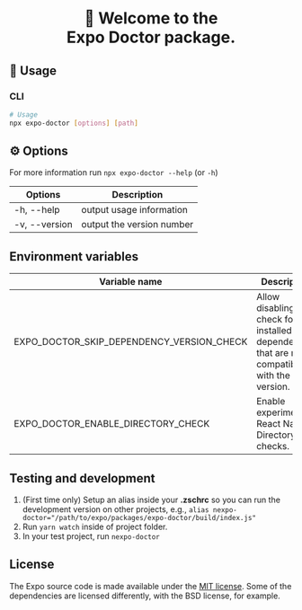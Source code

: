 <!-- Title -->
<h1 align="center">
👋 Welcome to the <br>Expo Doctor package.
</h1>

## 🚀 Usage

### CLI

```sh
# Usage
npx expo-doctor [options] [path]
```

## ⚙️ Options

For more information run `npx expo-doctor --help` (or `-h`)

| Options       | Description               |
| ------------- | ------------------------- |
| -h, --help    | output usage information  |
| -v, --version | output the version number |

## Environment variables

| Variable name                             | Description                                                                                        |
| ----------------------------------------- | -------------------------------------------------------------------------------------------------- |
| EXPO_DOCTOR_SKIP_DEPENDENCY_VERSION_CHECK | Allow disabling the check for installed dependencies that are not compatible with the SDK version. |
| EXPO_DOCTOR_ENABLE_DIRECTORY_CHECK        | Enable experimental React Native Directory checks.                                                 |

## Testing and development

1. (First time only) Setup an alias inside your **.zschrc** so you can run the development version on other projects, e.g., `alias nexpo-doctor="/path/to/expo/packages/expo-doctor/build/index.js"`
2. Run `yarn watch` inside of project folder.
3. In your test project, run `nexpo-doctor`

## License

The Expo source code is made available under the [MIT license](LICENSE). Some of the dependencies are licensed differently, with the BSD license, for example.
